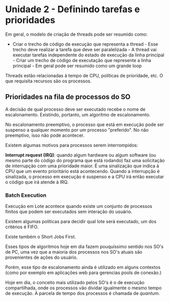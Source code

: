 # Unidade 2 - Definindo tarefas e prioridades

Em geral, o modelo de criação de threads pode ser resumido como:

- Criar o trecho de código de execução que representa a thread - Esse trecho deve
realizar a tarefa que deve ser paralelizada - A thread vai executar tarefas independente
do estado de execução da linha principal - Criar um trecho de código de executação que
represente a linha principal - Em geral pode ser resumido como um grande loop

Threads estão relacionadas à tempo de CPU, políticas de prioridade, etc. O que requisita
recursos são os processos.

## Prioridades na fila de processos do SO

A decisão de qual processo deve ser executado recebe o nome de escalonamento. Existindo,
portanto, um algoritmo de escalonamento.

No escalonamento preemptivo, o processo que está em execução pode ser suspenso a qualquer
momento por um processo "preferido". No não preemptivo, isso não pode acontecer.

Existem algumas motivos para processos serem interrompidos:

**Interrupt request (IRQ)**: quando algum hardware ou algum software (ou mesmo parte do
código do programa que está rodando) faz uma solicitação de interrupção com uma
prioridade maior. É uma sinalização que indica à CPU que um evento prioritário está
acontecendo. Quando a interrupção é sinalizada, o processo em execução é suspenso e a
CPU irá então executar o código que irá atende à IRQ.

### Batch Execution

Execução em Lote acontece quando existe um conjunto de processos finitos que podem ser
executados sem interação do usuário.

Existem algumas políticas para decidir qual lote será executado, um dos critérios é FIFO.

Existe também o Short Jobs First.

Esses tipos de algoritmos hoje em dia fazem pouquíssimo sentido nos SO's de PC, uma vez
que a maioria dos processos nos SO's atuais são provenientes de ações do usuário.

Porém, esse tipo de escalonamento ainda é utilizado em alguns contextos (como por
exemplo em aplicações web para gerencias pools de conexão.)

Hoje em dia, o conceito mais utilizado pelos SO's é o de execução compartilhada, onde os
processos vão dividar igualmente o mesmo tempo de execução. A parcela de tempo dos
processos é chamada de *quantum*.


